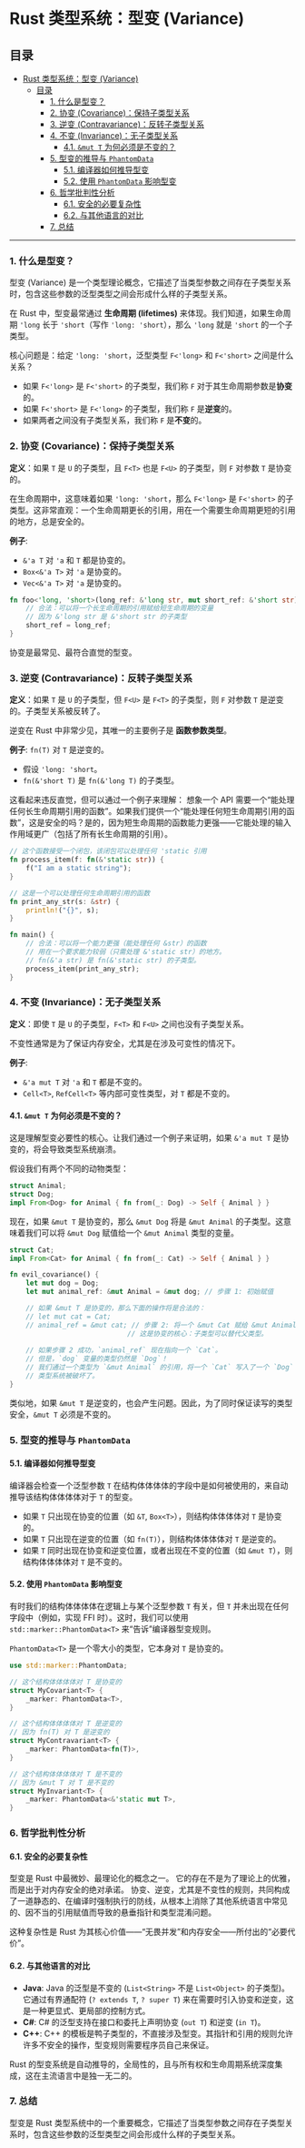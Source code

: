 ﻿# Rust 类型系统：型变 (Variance)

## 目录

- [Rust 类型系统：型变 (Variance)](#rust-类型系统型变-variance)
  - [目录](#目录)
    - [1. 什么是型变？](#1-什么是型变)
    - [2. 协变 (Covariance)：保持子类型关系](#2-协变-covariance保持子类型关系)
    - [3. 逆变 (Contravariance)：反转子类型关系](#3-逆变-contravariance反转子类型关系)
    - [4. 不变 (Invariance)：无子类型关系](#4-不变-invariance无子类型关系)
      - [4.1. `&mut T` 为何必须是不变的？](#41-mut-t-为何必须是不变的)
    - [5. 型变的推导与 `PhantomData`](#5-型变的推导与-phantomdata)
      - [5.1. 编译器如何推导型变](#51-编译器如何推导型变)
      - [5.2. 使用 `PhantomData` 影响型变](#52-使用-phantomdata-影响型变)
    - [6. 哲学批判性分析](#6-哲学批判性分析)
      - [6.1. 安全的必要复杂性](#61-安全的必要复杂性)
      - [6.2. 与其他语言的对比](#62-与其他语言的对比)
    - [7. 总结](#7-总结)

---

### 1. 什么是型变？

型变 (Variance) 是一个类型理论概念，它描述了当类型参数之间存在子类型关系时，包含这些参数的泛型类型之间会形成什么样的子类型关系。

在 Rust 中，型变最常通过 **生命周期 (lifetimes)** 来体现。我们知道，如果生命周期 `'long` 长于 `'short`（写作 `'long: 'short`），那么 `'long` 就是 `'short` 的一个子类型。

核心问题是：给定 `'long: 'short`，泛型类型 `F<'long>` 和 `F<'short>` 之间是什么关系？

- 如果 `F<'long>` 是 `F<'short>` 的子类型，我们称 `F` 对于其生命周期参数是**协变**的。
- 如果 `F<'short>` 是 `F<'long>` 的子类型，我们称 `F` 是**逆变**的。
- 如果两者之间没有子类型关系，我们称 `F` 是**不变**的。

### 2. 协变 (Covariance)：保持子类型关系

**定义**：如果 `T` 是 `U` 的子类型，且 `F<T>` 也是 `F<U>` 的子类型，则 `F` 对参数 `T` 是协变的。

在生命周期中，这意味着如果 `'long: 'short`，那么 `F<'long>` 是 `F<'short>` 的子类型。这非常直观：一个生命周期更长的引用，用在一个需要生命周期更短的引用的地方，总是安全的。

**例子**:

- `&'a T` 对 `'a` 和 `T` 都是协变的。
- `Box<&'a T>` 对 `'a` 是协变的。
- `Vec<&'a T>` 对 `'a` 是协变的。

```rust
fn foo<'long, 'short>(long_ref: &'long str, mut short_ref: &'short str) where 'long: 'short {
    // 合法：可以将一个长生命周期的引用赋给短生命周期的变量
    // 因为 &'long str 是 &'short str 的子类型
    short_ref = long_ref;
}
```

协变是最常见、最符合直觉的型变。

### 3. 逆变 (Contravariance)：反转子类型关系

**定义**：如果 `T` 是 `U` 的子类型，但 `F<U>` 是 `F<T>` 的子类型，则 `F` 对参数 `T` 是逆变的。子类型关系被反转了。

逆变在 Rust 中非常少见，其唯一的主要例子是 **函数参数类型**。

**例子**: `fn(T)` 对 `T` 是逆变的。

- 假设 `'long: 'short`。
- `fn(&'short T)` 是 `fn(&'long T)` 的子类型。

这看起来违反直觉，但可以通过一个例子来理解：
想象一个 API 需要一个“能处理任何长生命周期引用的函数”。如果我们提供一个“能处理任何短生命周期引用的函数”，这是安全的吗？是的，因为短生命周期的函数能力更强——它能处理的输入作用域更广（包括了所有长生命周期的引用）。

```rust
// 这个函数接受一个闭包，该闭包可以处理任何 'static 引用
fn process_item(f: fn(&'static str)) {
    f("I am a static string");
}

// 这是一个可以处理任何生命周期引用的函数
fn print_any_str(s: &str) {
    println!("{}", s);
}

fn main() {
    // 合法：可以将一个能力更强（能处理任何 &str）的函数
    // 用在一个要求能力较弱（只需处理 &'static str）的地方。
    // fn(&'a str) 是 fn(&'static str) 的子类型。
    process_item(print_any_str);
}
```

### 4. 不变 (Invariance)：无子类型关系

**定义**：即使 `T` 是 `U` 的子类型，`F<T>` 和 `F<U>` 之间也没有子类型关系。

不变性通常是为了保证内存安全，尤其是在涉及可变性的情况下。

**例子**:

- `&'a mut T` 对 `'a` 和 `T` 都是不变的。
- `Cell<T>`, `RefCell<T>` 等内部可变性类型，对 `T` 都是不变的。

#### 4.1. `&mut T` 为何必须是不变的？

这是理解型变必要性的核心。让我们通过一个例子来证明，如果 `&'a mut T` 是协变的，将会导致类型系统崩溃。

假设我们有两个不同的动物类型：

```rust
struct Animal;
struct Dog;
impl From<Dog> for Animal { fn from(_: Dog) -> Self { Animal } }
```

现在，如果 `&mut T` 是协变的，那么 `&mut Dog` 将是 `&mut Animal` 的子类型。这意味着我们可以将 `&mut Dog` 赋值给一个 `&mut Animal` 类型的变量。

```rust
struct Cat;
impl From<Cat> for Animal { fn from(_: Cat) -> Self { Animal } }

fn evil_covariance() {
    let mut dog = Dog;
    let mut animal_ref: &mut Animal = &mut dog; // 步骤 1: 初始赋值

    // 如果 &mut T 是协变的，那么下面的操作将是合法的：
    // let mut cat = Cat;
    // animal_ref = &mut cat; // 步骤 2: 将一个 &mut Cat 赋给 &mut Animal
                             // 这是协变的核心：子类型可以替代父类型。
    
    // 如果步骤 2 成功，`animal_ref` 现在指向一个 `Cat`。
    // 但是，`dog` 变量的类型仍然是 `Dog`！
    // 我们通过一个类型为 `&mut Animal` 的引用，将一个 `Cat` 写入了一个 `Dog` 类型的位置。
    // 类型系统被破坏了。
}
```

类似地，如果 `&mut T` 是逆变的，也会产生问题。因此，为了同时保证读写的类型安全，`&mut T` 必须是不变的。

### 5. 型变的推导与 `PhantomData`

#### 5.1. 编译器如何推导型变

编译器会检查一个泛型参数 `T` 在结构体体体体的字段中是如何被使用的，来自动推导该结构体体体体对于 `T` 的型变。

- 如果 `T` 只出现在协变的位置（如 `&T`, `Box<T>`），则结构体体体体对 `T` 是协变的。
- 如果 `T` 只出现在逆变的位置（如 `fn(T)`），则结构体体体体对 `T` 是逆变的。
- 如果 `T` 同时出现在协变和逆变位置，或者出现在不变的位置（如 `&mut T`），则结构体体体体对 `T` 是不变的。

#### 5.2. 使用 `PhantomData` 影响型变

有时我们的结构体体体体在逻辑上与某个泛型参数 `T` 有关，但 `T` 并未出现在任何字段中（例如，实现 FFI 时）。这时，我们可以使用 `std::marker::PhantomData<T>` 来“告诉”编译器型变规则。

`PhantomData<T>` 是一个零大小的类型，它本身对 `T` 是协变的。

```rust
use std::marker::PhantomData;

// 这个结构体体体体对 T 是协变的
struct MyCovariant<T> {
    _marker: PhantomData<T>,
}

// 这个结构体体体体对 T 是逆变的
// 因为 fn(T) 对 T 是逆变的
struct MyContravariant<T> {
    _marker: PhantomData<fn(T)>,
}

// 这个结构体体体体对 T 是不变的
// 因为 &mut T 对 T 是不变的
struct MyInvariant<T> {
    _marker: PhantomData<&'static mut T>,
}
```

### 6. 哲学批判性分析

#### 6.1. 安全的必要复杂性

型变是 Rust 中最微妙、最理论化的概念之一。
它的存在不是为了理论上的优雅，而是出于对内存安全的绝对承诺。
协变、逆变，尤其是不变性的规则，共同构成了一道静态的、在编译时强制执行的防线，从根本上消除了其他系统语言中常见的、因不当的引用赋值而导致的悬垂指针和类型混淆问题。

这种复杂性是 Rust 为其核心价值——“无畏并发”和内存安全——所付出的“必要代价”。

#### 6.2. 与其他语言的对比

- **Java**: Java 的泛型是不变的 (`List<String>` 不是 `List<Object>` 的子类型)。它通过有界通配符 (`? extends T`, `? super T`) 来在需要时引入协变和逆变，这是一种更显式、更局部的控制方式。
- **C#**: C# 的泛型支持在接口和委托上声明协变 (`out T`) 和逆变 (`in T`)。
- **C++**: C++ 的模板是鸭子类型的，不直接涉及型变。其指针和引用的规则允许许多不安全的操作，型变规则需要程序员自己来保证。

Rust 的型变系统是自动推导的，全局性的，且与所有权和生命周期系统深度集成，这在主流语言中是独一无二的。

### 7. 总结

型变是 Rust 类型系统中的一个重要概念，它描述了当类型参数之间存在子类型关系时，包含这些参数的泛型类型之间会形成什么样的子类型关系。
